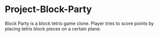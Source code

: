 # Project-Block-Party
Block Party is a block tetris game clone. Player tries to score points by placing tetris block pieces on a certain plane.
